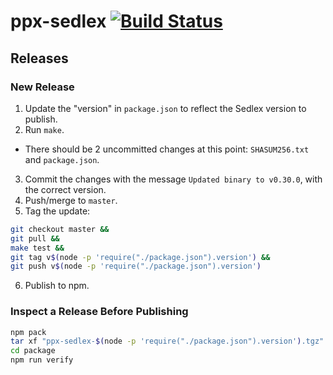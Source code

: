 # ppx-sedlex [![Build Status](https://travis-ci.org/ELLIOTTCABLE/sedlex.svg?branch=master)](https://travis-ci.org/ELLIOTTCABLE/sedlex)

## Releases

### New Release

1. Update the "version" in `package.json` to reflect the Sedlex version to publish.
2. Run `make`.
  * There should be 2 uncommitted changes at this point: `SHASUM256.txt` and `package.json`.
3. Commit the changes with the message `Updated binary to v0.30.0`, with the correct version.
4. Push/merge to `master`.
5. Tag the update:

  ```sh
  git checkout master &&
  git pull &&
  make test &&
  git tag v$(node -p 'require("./package.json").version') &&
  git push v$(node -p 'require("./package.json").version')
  ```

6. Publish to npm.

### Inspect a Release Before Publishing

```sh
npm pack
tar xf "ppx-sedlex-$(node -p 'require("./package.json").version').tgz"
cd package
npm run verify
```
